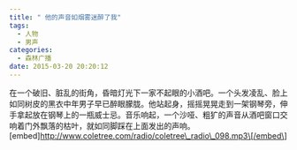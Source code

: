 ```yaml
---
title: " 他的声音如烟雾迷醉了我"
tags:
  - 人物
  - 男声
categories:
  - 森林广播
date: 2015-03-20 20:20:12
---
```


在一个破旧、脏乱的街角，昏暗灯光下一家不起眼的小酒吧。一个头发凌乱、脸上如同树皮的黑衣中年男子早已醉眼朦胧。他站起身，摇摇晃晃走到一架钢琴旁，伸手拿起放在钢琴上的一瓶威士忌。音乐响起，一个沙哑、粗犷的声音从酒吧窗口交响着门外飘落的枯叶，就如同脚踩在上面发出的声响。   \[embed\]http://www.coletree.com/radio/coletree\_radio\_098.mp3\[/embed\]